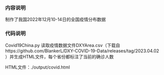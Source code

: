 ### 内容说明
制作了我国2022年12月10-14日的全国疫情分布数据

### 代码说明
Covid19China.py 读取疫情数据文件DXYArea.csv（下载自https://github.com/BlankerL/DXY-COVID-19-Data/releases/tag/2023.04.02 ）并生成HTML文件，每个省份都标注了当前的确诊人数

HTML文件：./output/covid.html